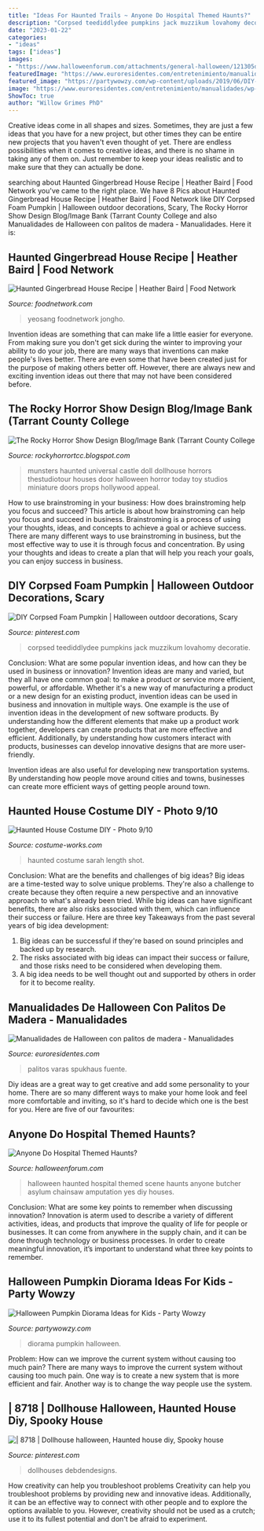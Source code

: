 ```yaml
---
title: "Ideas For Haunted Trails ~ Anyone Do Hospital Themed Haunts?"
description: "Corpsed teediddlydee pumpkins jack muzzikum lovahomy decoratie"
date: "2023-01-22"
categories:
- "ideas"
tags: ["ideas"]
images:
- "https://www.halloweenforum.com/attachments/general-halloween/121305d1344607824-anyone-do-hospital-themed-haunts-320006_1878188213048_2125893091_n.jpg"
featuredImage: "https://www.euroresidentes.com/entretenimiento/manualidades/wp-content/uploads/sites/17/2019/10/halloween-manualidades-palitos-ideas-1.jpg"
featured_image: "https://partywowzy.com/wp-content/uploads/2019/06/DIY-diorama.jpg"
image: "https://www.euroresidentes.com/entretenimiento/manualidades/wp-content/uploads/sites/17/2019/10/halloween-manualidades-palitos-ideas-1.jpg"
ShowToc: true
author: "Willow Grimes PhD"
---
```



Creative ideas come in all shapes and sizes. Sometimes, they are just a few ideas that you have for a new project, but other times they can be entire new projects that you haven't even thought of yet. There are endless possibilities when it comes to creative ideas, and there is no shame in taking any of them on. Just remember to keep your ideas realistic and to make sure that they can actually be done.

	

		
searching about Haunted Gingerbread House Recipe | Heather Baird | Food Network you've came to the right place. We have 8 Pics about Haunted Gingerbread House Recipe | Heather Baird | Food Network like DIY Corpsed Foam Pumpkin | Halloween outdoor decorations, Scary, The Rocky Horror Show Design Blog/Image Bank (Tarrant County College and also Manualidades de Halloween con palitos de madera - Manualidades. Here it is:
		
    
## Haunted Gingerbread House Recipe | Heather Baird | Food Network

<img loading=lazy src="https://food.fnr.sndimg.com/content/dam/images/food/fullset/2017/7/31/0/FN_halloween-gingerbread-house-opener_s4x3.jpg.rend.hgtvcom.616.462.suffix/1501516904537.jpeg" onerror="this.onerror=null;this.src='https://tse4.mm.bing.net/th?id=OIP.oTePe7PVV4Oxv9vccQAQ3gHaFj&amp;pid=15.1';" alt="Haunted Gingerbread House Recipe | Heather Baird | Food Network">

_Source: foodnetwork.com_

>yeosang foodnetwork jongho. 

	

Invention ideas are something that can make life a little easier for everyone. From making sure you don't get sick during the winter to improving your ability to do your job, there are many ways that inventions can make people's lives better. There are even some that have been created just for the purpose of making others better off. However, there are always new and exciting invention ideas out there that may not have been considered before.

    
## The Rocky Horror Show Design Blog/Image Bank (Tarrant County College

<img loading=lazy src="http://3.bp.blogspot.com/-uQmOOug_is4/UOnnmKMqDrI/AAAAAAAAC74/CdhrcbvmpXY/s1600/munsters_house.jpg" onerror="this.onerror=null;this.src='https://tse4.mm.bing.net/th?id=OIP.xKVxOQ1L1q0BiDd2AYcrPgHaE6&amp;pid=15.1';" alt="The Rocky Horror Show Design Blog/Image Bank (Tarrant County College">

_Source: rockyhorrortcc.blogspot.com_

>munsters haunted universal castle doll dollhouse horrors thestudiotour houses door halloween horror today toy studios miniature doors props hollywood appeal. 

	

How to use brainstroming in your business: How does brainstroming help you focus and succeed?
This article is about how brainstroming can help you focus and succeed in business. Brainstroming is a process of using your thoughts, ideas, and concepts to achieve a goal or achieve success. There are many different ways to use brainstroming in business, but the most effective way to use it is through focus and concentration. By using your thoughts and ideas to create a plan that will help you reach your goals, you can enjoy success in business.

    
## DIY Corpsed Foam Pumpkin | Halloween Outdoor Decorations, Scary

<img loading=lazy src="https://i.pinimg.com/736x/ae/13/21/ae1321485955825fc1fb8777e2983ac7.jpg" onerror="this.onerror=null;this.src='https://tse3.mm.bing.net/th?id=OIP.xzPkVOxEqsVPIkW3yx_rUAHaNK&amp;pid=15.1';" alt="DIY Corpsed Foam Pumpkin | Halloween outdoor decorations, Scary">

_Source: pinterest.com_

>corpsed teediddlydee pumpkins jack muzzikum lovahomy decoratie. 

	

Conclusion: What are some popular invention ideas, and how can they be used in business or innovation?
Invention ideas are many and varied, but they all have one common goal: to make a product or service more efficient, powerful, or affordable. Whether it's a new way of manufacturing a product or a new design for an existing product, invention ideas can be used in business and innovation in multiple ways.
One example is the use of invention ideas in the development of new software products. By understanding how the different elements that make up a product work together, developers can create products that are more effective and efficient. Additionally, by understanding how customers interact with products, businesses can develop innovative designs that are more user-friendly.

Invention ideas are also useful for developing new transportation systems. By understanding how people move around cities and towns, businesses can create more efficient ways of getting people around town.

    
## Haunted House Costume DIY - Photo 9/10

<img loading=lazy src="https://photos.costume-works.com/full/haunted_house10.jpg" onerror="this.onerror=null;this.src='https://tse4.mm.bing.net/th?id=OIP.s2yrIJlafJo1gvddwwWklgHaJ4&amp;pid=15.1';" alt="Haunted House Costume DIY - Photo 9/10">

_Source: costume-works.com_

>haunted costume sarah length shot. 

	

Conclusion: What are the benefits and challenges of big ideas?
Big ideas are a time-tested way to solve unique problems. They're also a challenge to create because they often require a new perspective and an innovative approach to what's already been tried. While big ideas can have significant benefits, there are also risks associated with them, which can influence their success or failure. Here are three key Takeaways from the past several years of big idea development: 
1. Big ideas can be successful if they're based on sound principles and backed up by research.
2. The risks associated with big ideas can impact their success or failure, and those risks need to be considered when developing them.
3. A big idea needs to be well thought out and supported by others in order for it to become reality.

    
## Manualidades De Halloween Con Palitos De Madera - Manualidades

<img loading=lazy src="https://www.euroresidentes.com/entretenimiento/manualidades/wp-content/uploads/sites/17/2019/10/halloween-manualidades-palitos-ideas-1.jpg" onerror="this.onerror=null;this.src='https://tse2.mm.bing.net/th?id=OIP.rDv1G6Ug0YaenbxxRYI8FQHaE7&amp;pid=15.1';" alt="Manualidades de Halloween con palitos de madera - Manualidades">

_Source: euroresidentes.com_

>palitos varas spukhaus fuente. 

	

Diy ideas are a great way to get creative and add some personality to your home. There are so many different ways to make your home look and feel more comfortable and inviting, so it's hard to decide which one is the best for you. Here are five of our favourites:

    
## Anyone Do Hospital Themed Haunts?

<img loading=lazy src="https://www.halloweenforum.com/attachments/general-halloween/121305d1344607824-anyone-do-hospital-themed-haunts-320006_1878188213048_2125893091_n.jpg" onerror="this.onerror=null;this.src='https://tse1.mm.bing.net/th?id=OIP.x1IoY906nifThW2d6JXROwHaJ4&amp;pid=15.1';" alt="Anyone Do Hospital Themed Haunts?">

_Source: halloweenforum.com_

>halloween haunted hospital themed scene haunts anyone butcher asylum chainsaw amputation yes diy houses. 

	

Conclusion: What are some key points to remember when discussing innovation?
Innovation is aterm used to describe a variety of different activities, ideas, and products that improve the quality of life for people or businesses. It can come from anywhere in the supply chain, and it can be done through technology or business processes. In order to create meaningful innovation, it’s important to understand what three key points to remember.

    
## Halloween Pumpkin Diorama Ideas For Kids - Party Wowzy

<img loading=lazy src="https://partywowzy.com/wp-content/uploads/2019/06/DIY-diorama.jpg" onerror="this.onerror=null;this.src='https://tse3.mm.bing.net/th?id=OIP.Lr1dwERL4otXrechbtcncQHaJ4&amp;pid=15.1';" alt="Halloween Pumpkin Diorama Ideas for Kids - Party Wowzy">

_Source: partywowzy.com_

>diorama pumpkin halloween. 

	

Problem: How can we improve the current system without causing too much pain?
There are many ways to improve the current system without causing too much pain. One way is to create a new system that is more efficient and fair. Another way is to change the way people use the system.

    
## | 8718 | Dollhouse Halloween, Haunted House Diy, Spooky House

<img loading=lazy src="https://i.pinimg.com/736x/62/20/92/6220923c8821b311a58b71f93fb4c4ff.jpg" onerror="this.onerror=null;this.src='https://tse2.mm.bing.net/th?id=OIP.EJtsg8QQKucr7LIAI5nApQHaJ3&amp;pid=15.1';" alt="| 8718 | Dollhouse halloween, Haunted house diy, Spooky house">

_Source: pinterest.com_

>dollhouses debdendesigns. 

	

How creativity can help you troubleshoot problems
Creativity can help you troubleshoot problems by providing new and innovative ideas. Additionally, it can be an effective way to connect with other people and to explore the options available to you. However, creativity should not be used as a crutch; use it to its fullest potential and don't be afraid to experiment.


